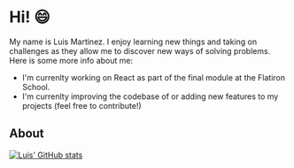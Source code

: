 # Hi! :smile: 

My name is Luis Martinez. I enjoy learning new things and taking on challenges as they allow me to discover new ways of solving problems. Here is some more info about me:
* I'm currenlty working on React as part of the final module at the Flatiron School. 
* I'm currenlty improving the codebase of or adding new features to my projects (feel free to contribute!)

## About 
[![Luis' GitHub stats](https://github-readme-stats.vercel.app/api?username=mmartinezluis)](https://github.com/mmartinezluis/github-readme-stats)

